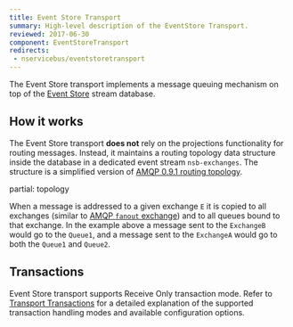 ```yaml
---
title: Event Store Transport
summary: High-level description of the EventStore Transport.
reviewed: 2017-06-30
component: EventStoreTransport
redirects:
 - nservicebus/eventstoretransport
---
```


The Event Store transport implements a message queuing mechanism on top of the [Event Store](https://geteventstore.com/) stream database.


## How it works

The Event Store transport **does not** rely on the projections functionality for routing messages. Instead, it maintains a routing topology data structure inside the database in a dedicated event stream `nsb-exchanges`. The structure is a simplified version of [AMQP 0.9.1 routing topology](https://www.rabbitmq.com/tutorials/amqp-concepts.html).

partial: topology

When a message is addressed to a given exchange `E` it is copied to all exchanges (similar to [AMQP `fanout` exchange](https://www.rabbitmq.com/tutorials/amqp-concepts.html#exchange-fanout)) and to all queues bound to that exchange. In the example above a message sent to the `ExchangeB` would go to the `Queue1`, and a message sent to the `ExchangeA` would go to both the `Queue1` and `Queue2`.


## Transactions

Event Store transport supports Receive Only transaction mode. Refer to [Transport Transactions](/transports/transactions.md) for a detailed explanation of the supported transaction handling modes and available configuration options.
